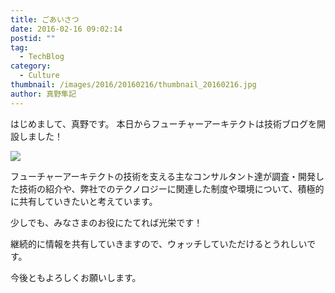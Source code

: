```yaml
---
title: ごあいさつ
date: 2016-02-16 09:02:14
postid: ""
tag:
  - TechBlog
category:
  - Culture
thumbnail: /images/2016/20160216/thumbnail_20160216.jpg
author: 真野隼記
---
```

はじめまして、真野です。
本日からフューチャーアーキテクトは技術ブログを開設しました！
<!-- more -->

<img src="/images/2016/20160216/photo_20160216_01.jpg" loading="lazy">

フューチャーアーキテクトの技術を支える主なコンサルタント達が調査・開発した技術の紹介や、弊社でのテクノロジーに関連した制度や環境について、積極的に共有していきたいと考えています。

少しでも、みなさまのお役にたてれば光栄です！

継続的に情報を共有していきますので、ウォッチしていただけるとうれしいです。

今後ともよろしくお願いします。
